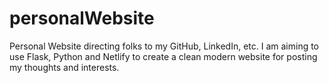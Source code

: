 # personalWebsite
Personal Website directing folks to my GitHub, LinkedIn, etc. I am aiming to use Flask, Python and Netlify to create a clean modern website for posting my thoughts and interests.
